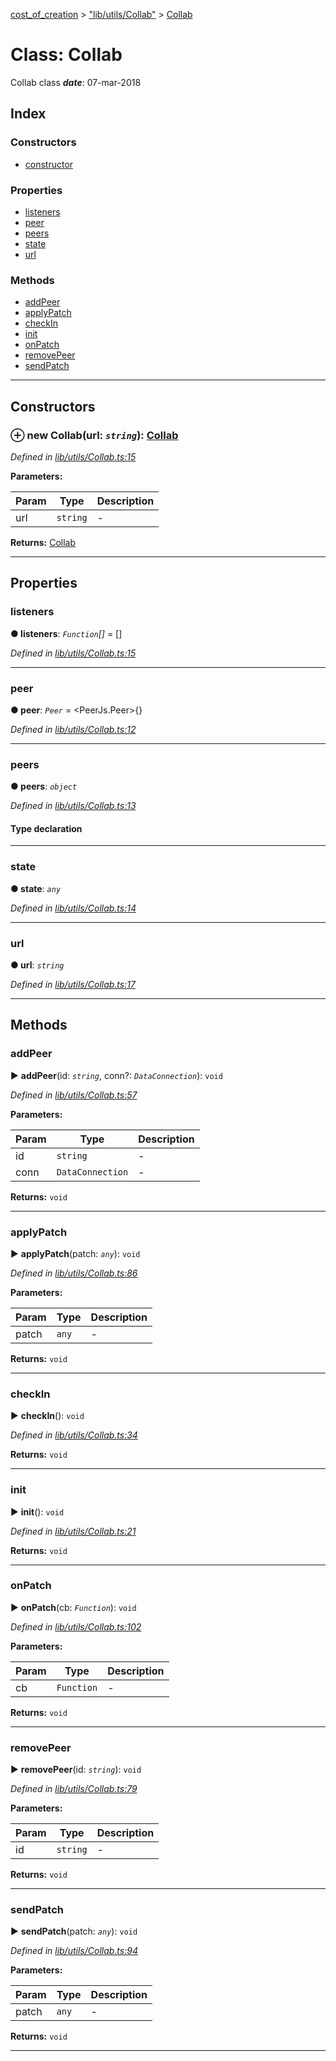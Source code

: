 [cost_of_creation](../README.md) > ["lib/utils/Collab"](../modules/_lib_utils_collab_.md) > [Collab](../classes/_lib_utils_collab_.collab.md)



# Class: Collab


Collab class
*__date__*: 07-mar-2018


## Index

### Constructors

* [constructor](_lib_utils_collab_.collab.md#constructor)


### Properties

* [listeners](_lib_utils_collab_.collab.md#listeners)
* [peer](_lib_utils_collab_.collab.md#peer)
* [peers](_lib_utils_collab_.collab.md#peers)
* [state](_lib_utils_collab_.collab.md#state)
* [url](_lib_utils_collab_.collab.md#url)


### Methods

* [addPeer](_lib_utils_collab_.collab.md#addpeer)
* [applyPatch](_lib_utils_collab_.collab.md#applypatch)
* [checkIn](_lib_utils_collab_.collab.md#checkin)
* [init](_lib_utils_collab_.collab.md#init)
* [onPatch](_lib_utils_collab_.collab.md#onpatch)
* [removePeer](_lib_utils_collab_.collab.md#removepeer)
* [sendPatch](_lib_utils_collab_.collab.md#sendpatch)



---
## Constructors
<a id="constructor"></a>


### ⊕ **new Collab**(url: *`string`*): [Collab](_lib_utils_collab_.collab.md)


*Defined in [lib/utils/Collab.ts:15](https://github.com/codeartisticninja/cost_of_creation/blob/a194b56/src/script/_classes/lib/utils/Collab.ts#L15)*



**Parameters:**

| Param | Type | Description |
| ------ | ------ | ------ |
| url | `string`   |  - |





**Returns:** [Collab](_lib_utils_collab_.collab.md)

---


## Properties
<a id="listeners"></a>

###  listeners

**●  listeners**:  *`Function`[]*  =  []

*Defined in [lib/utils/Collab.ts:15](https://github.com/codeartisticninja/cost_of_creation/blob/a194b56/src/script/_classes/lib/utils/Collab.ts#L15)*





___

<a id="peer"></a>

###  peer

**●  peer**:  *`Peer`*  =  <PeerJs.Peer>{}

*Defined in [lib/utils/Collab.ts:12](https://github.com/codeartisticninja/cost_of_creation/blob/a194b56/src/script/_classes/lib/utils/Collab.ts#L12)*





___

<a id="peers"></a>

###  peers

**●  peers**:  *`object`* 

*Defined in [lib/utils/Collab.ts:13](https://github.com/codeartisticninja/cost_of_creation/blob/a194b56/src/script/_classes/lib/utils/Collab.ts#L13)*


#### Type declaration


[key: `string`]: `DataConnection`






___

<a id="state"></a>

###  state

**●  state**:  *`any`* 

*Defined in [lib/utils/Collab.ts:14](https://github.com/codeartisticninja/cost_of_creation/blob/a194b56/src/script/_classes/lib/utils/Collab.ts#L14)*





___

<a id="url"></a>

###  url

**●  url**:  *`string`* 

*Defined in [lib/utils/Collab.ts:17](https://github.com/codeartisticninja/cost_of_creation/blob/a194b56/src/script/_classes/lib/utils/Collab.ts#L17)*





___


## Methods
<a id="addpeer"></a>

###  addPeer

► **addPeer**(id: *`string`*, conn?: *`DataConnection`*): `void`



*Defined in [lib/utils/Collab.ts:57](https://github.com/codeartisticninja/cost_of_creation/blob/a194b56/src/script/_classes/lib/utils/Collab.ts#L57)*



**Parameters:**

| Param | Type | Description |
| ------ | ------ | ------ |
| id | `string`   |  - |
| conn | `DataConnection`   |  - |





**Returns:** `void`





___

<a id="applypatch"></a>

###  applyPatch

► **applyPatch**(patch: *`any`*): `void`



*Defined in [lib/utils/Collab.ts:86](https://github.com/codeartisticninja/cost_of_creation/blob/a194b56/src/script/_classes/lib/utils/Collab.ts#L86)*



**Parameters:**

| Param | Type | Description |
| ------ | ------ | ------ |
| patch | `any`   |  - |





**Returns:** `void`





___

<a id="checkin"></a>

###  checkIn

► **checkIn**(): `void`



*Defined in [lib/utils/Collab.ts:34](https://github.com/codeartisticninja/cost_of_creation/blob/a194b56/src/script/_classes/lib/utils/Collab.ts#L34)*





**Returns:** `void`





___

<a id="init"></a>

###  init

► **init**(): `void`



*Defined in [lib/utils/Collab.ts:21](https://github.com/codeartisticninja/cost_of_creation/blob/a194b56/src/script/_classes/lib/utils/Collab.ts#L21)*





**Returns:** `void`





___

<a id="onpatch"></a>

###  onPatch

► **onPatch**(cb: *`Function`*): `void`



*Defined in [lib/utils/Collab.ts:102](https://github.com/codeartisticninja/cost_of_creation/blob/a194b56/src/script/_classes/lib/utils/Collab.ts#L102)*



**Parameters:**

| Param | Type | Description |
| ------ | ------ | ------ |
| cb | `Function`   |  - |





**Returns:** `void`





___

<a id="removepeer"></a>

###  removePeer

► **removePeer**(id: *`string`*): `void`



*Defined in [lib/utils/Collab.ts:79](https://github.com/codeartisticninja/cost_of_creation/blob/a194b56/src/script/_classes/lib/utils/Collab.ts#L79)*



**Parameters:**

| Param | Type | Description |
| ------ | ------ | ------ |
| id | `string`   |  - |





**Returns:** `void`





___

<a id="sendpatch"></a>

###  sendPatch

► **sendPatch**(patch: *`any`*): `void`



*Defined in [lib/utils/Collab.ts:94](https://github.com/codeartisticninja/cost_of_creation/blob/a194b56/src/script/_classes/lib/utils/Collab.ts#L94)*



**Parameters:**

| Param | Type | Description |
| ------ | ------ | ------ |
| patch | `any`   |  - |





**Returns:** `void`





___


